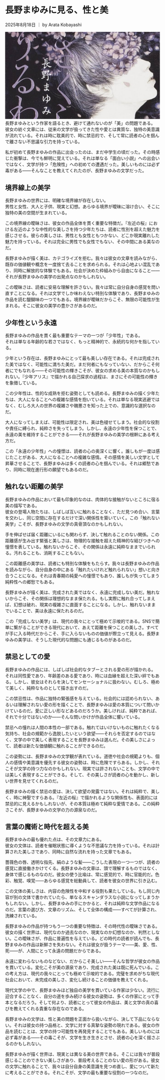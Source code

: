 # 長野まゆみに見る、性と美

2025年8月18日 ｜ by Arata Kobayashi

![記事イメージ](/image/thumb2.jpg)
長野まゆみという作家を語るとき、避けて通れないのが「美」の問題である。
彼女の紡ぐ文章には、従来の文学が扱ってきた性や愛とは異質な、独特の美意識が流れている。それは時に耽美的で、時に禁忌的で、そして常に読者の心を掴んで離さない不思議な引力を持っている。<br>

私が初めて長野まゆみの作品に出会ったのは、まだ中学生の頃だった。その時感じた衝撃は、今でも鮮明に覚えている。それは単なる「面白い小説」への出会いではなく、文学が持つ「危険性」への初めての遭遇だった。美しいものには必ず毒がある——そんなことを教えてくれたのが、長野まゆみの文学だった。

## 境界線上の美学

長野まゆみの世界には、明確な境界線が存在しない。<br>
男性と女性、大人と子供、現実と幻想。あらゆる境界が曖昧に溶け合い、そこに独特の美の空間が生まれている。

この境界線の曖昧さは、彼女の作品全体を貫く重要な特徴だ。『左近の桜』における左近のような中性的な美しさを持つ少年たちは、読者に性別を超えた魅力を感じさせる。彼らの美しさは、男性とも女性ともつかない、どこか現実離れした魅力を持っている。それは完全に男性でも女性でもない、その中間にある美なのだ。

長野まゆみが描く美は、カテゴライズを拒む。我々は彼女の文章を読みながら、既存の価値観や概念を一度捨て去ることを求められる。それは心地よい混乱であり、同時に解放的な体験でもある。社会が決めた枠組みから自由になること——それが長野まゆみの美学の出発点なのかもしれない。

この曖昧さは、読者に安易な理解を許さない。我々は常に自分自身の感覚を問い直すことになる。それは文学でしか味わえない特別な体験であり、長野まゆみの作品を読む醍醐味の一つでもある。境界線が曖昧だからこそ、無限の可能性が生まれる。そこに彼女の美学の豊かさがあるのだ。

## 少年性という永遠

長野まゆみの作品を貫く最も重要なテーマの一つが「少年性」である。<br>
それは単なる年齢的な若さではなく、もっと精神的で、永続的な何かを指している。

少年という存在は、長野まゆみにとって最も美しい存在である。それは完成された美ではなく、可能性に満ちた美だ。まだ何者にもなっていない、だからこそ何者にでもなれる——その可能性の輝きこそが、彼女の求める美の本質なのかもしれない。『少年アリス』で描かれる自己探求の過程は、まさにその可能性の輝きを象徴している。

この少年性は、性的な成熟を拒む姿勢としても読める。長野まゆみの描く少年たちは、大人になることへの複雑な感情を抱いている。それは単なる現実逃避ではなく、むしろ大人の世界の複雑さや醜悪さを知った上での、意識的な選択なのだ。

大人になってしまえば、可能性は限定され、美は色褪せてしまう。社会的な役割や責任に縛られ、純粋さを失ってしまう。しかし、永遠の少年性を保つことで、永遠の美を維持することができる——それが長野まゆみの美学の根幹にある考え方だ。

この「永遠の少年性」への憧憬は、読者の心の奥深くに響く。誰しもが一度は感じたことがある、大人になることへの複雑な感情。その感情を美しい文学として昇華させることで、長野まゆみは多くの読者の心を掴んでいる。それは郷愁であり、同時に現在進行形の願望でもあるのだ。

## 触れない距離の美学

長野まゆみの作品において最も印象的なのは、肉体的な接触がないところに宿る美の描写である。<br>
彼女の登場人物たちは、しばしば互いに触れることなく、ただ見つめ合い、言葉を交わし、同じ空間に存在するだけで深い関係性を築いていく。この「触れない美学」こそが、長野まゆみの文学の真骨頂なのかもしれない。

手を伸ばせば届く距離にいるにも関わらず、決して触れることのない関係。この距離感が生み出す緊張と美しさは、物理的な接触を超えた精神的な結びつきへの憧憬を表している。触れないからこそ、その関係は永遠に純粋なままでいられる。汚れることも、消耗することもない。

この距離感の美学は、読者にも特別な体験をもたらす。我々は長野まゆみの作品を読みながら、自分自身の中にある「触れたいけれど触れられない」想いと向き合うことになる。それは青春期の純愛への憧憬でもあり、誰しもが失ってしまう純粋性への郷愁でもある。

長野まゆみが描く美は、完成された美ではなく、永遠に完成しない美だ。触れないからこそ、その関係は理想的なまま保たれる。もし実際に触れ合ってしまえば、幻想は破れ、現実の複雑さに直面することになる。しかし、触れないままでいることで、美は永遠に保たれるのだ。

この「完成しない美学」は、現代の我々にとって極めて示唆的である。SNSで簡単に繋がることができる現代において、あえて距離を保つことの美しさ。すべてが手に入る時代だからこそ、手に入らないものの価値が際立って見える。長野まゆみの美学は、そうした現代的な問題にも通じるものがあるのだ。

## 禁忌としての愛

長野まゆみの作品には、しばしば社会的なタブーとされる愛の形が描かれる。<br>
それは同性愛であり、年齢差のある愛であり、時には血縁を超えた深い絆でもある。しかし、彼女はそれらを決してセンセーショナルに扱わない。むしろ、極めて美しく、純粋なものとして描き出すのだ。

この禁忌性は、作品に独特の緊張感を与えている。社会的には認められない、あるいは理解されない愛の形を描くことで、長野まゆみは愛の本質について問いかけているのだ。愛に正しい形などあるのだろうか。美しければ、純粋であれば、それで十分ではないのか——そんな問いかけが作品全体に響いている。

禁忌への憧れは人間の本性の一部である。触れてはいけないものに触れたくなる気持ち、社会の規範から逸脱したいという欲望——それらを否定するのではなく、文学の中で美しく表現することを長野まゆみは選んだ。その美しさによって、読者は新たな価値観に触れることができるのだ。

この姿勢には、長野まゆみの文学観が表れている。道徳や社会の規範よりも、個人の感情や美意識を優先する彼女の姿勢は、時に危険ですらある。しかし、それこそが文学の持つ力なのかもしれない。現実では許されないことも、文学の中では美しく表現することができる。そして、その美しさが読者の心を動かし、新しい世界を見せてくれるのだ。

長野まゆみの描く禁忌の愛は、決して欲望の発露ではない。それは純粋で、美しく、時に神聖ですらある。『左近の桜』で描かれるような関係性も、表面的には禁忌的に見えるかもしれないが、その本質は極めて純粋な愛情である。この純粋さこそが、長野まゆみの文学の力の源泉なのだ。

## 言葉の魔術と時代を超える美

長野まゆみの最も優れた点は、その文章力にある。<br>
彼女の文体は、読者を催眠状態に導くような不思議な力を持っている。それは計算された美しさであり、同時に自然な流れを持った文章でもある。

薔薇色の唇、透明な指先、絹のような髪——こうした表現の一つ一つが、読者の感覚に直接働きかけてくる。長野まゆみの文章は、頭で理解するものではなく、身体で感じるものなのだ。彼女の使う比喩は、常に感覚的で、時に官能的だ。色彩、触覚、嗅覚——あらゆる感覚を総動員して、読者を彼女の世界に引き込む。

この文体の美しさは、内容の危険性を中和する役割も果たしている。もし同じ内容が別の文体で書かれていたら、単なるスキャンダラスな小説になってしまうかもしれない。しかし、長野まゆみの手にかかると、それは純粋な文学作品になるのだ。言葉の選び方、文章のリズム、そして全体の構成——すべてが計算され、洗練されている。

長野まゆみの作品が持つもう一つの重要な特徴は、その時代性の曖昧さである。彼女の描く世界は、現代なのか過去なのか、現実なのか幻想なのか、判然としない。この曖昧さが、作品に普遍性を与えている。どの時代の読者が読んでも、長野まゆみの作品は新鮮さを失わない。それは彼女が扱うテーマ——美、愛、性、死——が、人間にとって永遠の問題だからである。

永遠に変わらないものなどない、だからこそ美しい——そんな哲学が彼女の作品を貫いている。変化こそが美の源泉であり、完成された美は既に死んでいる。この考え方は、現代の我々にとっても極めて示唆的である。完璧を求めがちな現代社会において、未完成の美しさ、変化し続けることの価値を教えてくれる。

現代文学の中で、長野まゆみほど独自の美学を貫いている作家は少ない。流行に迎合することなく、自分の道を歩み続ける彼女の姿勢は、多くの作家にとって手本となるだろう。そして何より、読者にとって彼女の作品は、美と文学の真の喜びを教えてくれる貴重な存在なのである。

長野まゆみの文学は、性と美の問題を正面から扱いながら、決して下品にならない。それは彼女の持つ品格と、文学に対する真摯な姿勢の現れである。彼女の作品を読むことは、文学の持つ可能性を再発見することでもある。美しいものには必ず毒がある——その毒こそが、文学を生き生きとさせ、読者の心を深く揺さぶるのかもしれない。

長野まゆみが描く世界は、現実とは異なる美の世界である。そこには我々が普段感じることのできない美しさがあり、普段考えることのない愛の形がある。彼女の文学に触れることで、我々は自分自身の美意識を見つめ直し、愛について新たに考えることができる。それこそが、文学の最も重要な役割の一つなのだ。